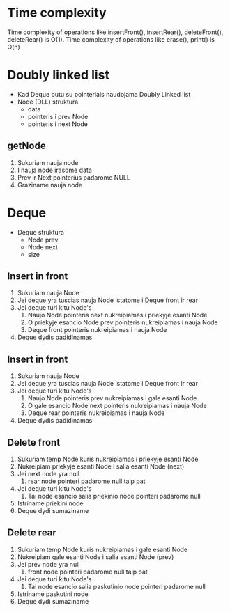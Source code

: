 # Time complexity

Time complexity of operations like insertFront(), insertRear(), deleteFront(), deleteRear() is O(1).
Time complexity of operations like erase(), print() is O(n)

# Doubly linked list

- Kad Deque butu su pointeriais naudojama Doubly Linked list
- Node (DLL) struktura
   -  data
   -  pointeris i prev Node
   -  pointeris i next Node

## getNode
1. Sukuriam nauja node
2. I nauja node irasome data
3. Prev ir Next pointerius padarome NULL
4. Graziname nauja node

# Deque

- Deque struktura
   - Node prev
   - Node next
   - size

## Insert in front

1. Sukuriam nauja Node
2. Jei deque yra tuscias nauja Node istatome i Deque front ir rear
3. Jei deque turi kitu Node's
   1. Naujo Node pointeris next nukreipiamas i priekyje esanti Node
   2. O priekyje esancio Node prev pointeris nukreipiamas i nauja Node
   3. Deque front pointeris nukreipiamas i nauja Node
4. Deque dydis padidinamas

## Insert in front

1. Sukuriam nauja Node
2. Jei deque yra tuscias nauja Node istatome i Deque front ir rear
3. Jei deque turi kitu Node's
   1. Naujo Node pointeris prev nukreipiamas i gale esanti Node
   2. O gale esancio Node next pointeris nukreipiamas i nauja Node
   3. Deque rear pointeris nukreipiamas i nauja Node
4. Deque dydis padidinamas

## Delete front

1. Sukuriam temp Node kuris nukreipiamas i priekyje esanti Node
2. Nukreipiam priekyje esanti Node i salia  esanti Node (next)
3. Jei next node yra null
   1. rear node pointeri padarome null taip pat
4. Jei deque turi kitu Node's
   1. Tai node esancio salia priekinio node pointeri padarome null
5. Istriname priekini node
6. Deque dydi sumaziname

## Delete rear

1. Sukuriam temp Node kuris nukreipiamas i gale esanti Node
2. Nukreipiam gale esanti Node i salia  esanti Node (prev)
3. Jei prev node yra null
   1. front node pointeri padarome null taip pat
4. Jei deque turi kitu Node's
   1. Tai node esancio salia paskutinio node pointeri padarome null
5. Istriname paskutini node
6. Deque dydi sumaziname
